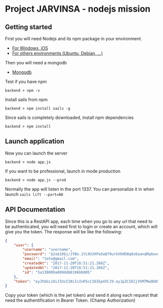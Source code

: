 # Project JARVINSA - nodejs mission

## Getting started

First you will need Nodejs and its npm package in your environment.
* [For Windows, iOS](https://nodejs.org/en/download/)
* [For others environments (Ubuntu, Debian, ...)](https://nodejs.org/en/download/package-manager/)

Then you will need a mongodb
* [Mongodb](https://www.mongodb.com/download-center#community)

Test if you have npm 
```console
backend > npm -v
```

Install sails from npm
```console
backend > npm install sails -g
```

Since sails is completely downloaded, install npm dependencies
```console
backend > npm install
```

## Launch application

Now you can launch the server
```console
backend > node app.js
```

If you want to be professional, launch in mode production
```console
backend > node app.js --prod
```

Normally the app will listen in the port 1337. You can personalize it in when launch `sails lift --port=80`

## API Documentation

Since this is a RestAPI app, each time when you go to any url that need to be authenticated, you will need first to login or create an account, which will give you the token. The response will be like the following:
```json
{
    "user": {
        "username": "username",
        "password": "$2a$10$j/JYBo.1YL9U3XPaSwQ79urGVbHD8q8z6aanqMqXwvnmT1eQSAcBi",
        "email": "toto@gmail.com",
        "createdAt": "2017-11-20T16:51:21.266Z",
        "updatedAt": "2017-11-20T16:51:21.266Z",
        "id": "5a130809a809dd68196bb005"
    },
    "token": "eyJhbGciOiJIUzI1NiIsInR5cCI6IkpXVCJ9.eyJpZCI6IjVhMTMwODA5YTgwOWRkNjgxOTZiYjAwNSIsImlhdCI6MTUxMTE5NzQ5NSwiZXhwIjoxNTExMTk3NTU1fQ.NtGO9Ns-lvhsWd0oeyB756K1T_A3xV5_1E5WrsIgeHs"
}
```

Copy your token (which is the jwt token) and send it along each request that need the authentification in Bearer Token. (Champ Authorization)
